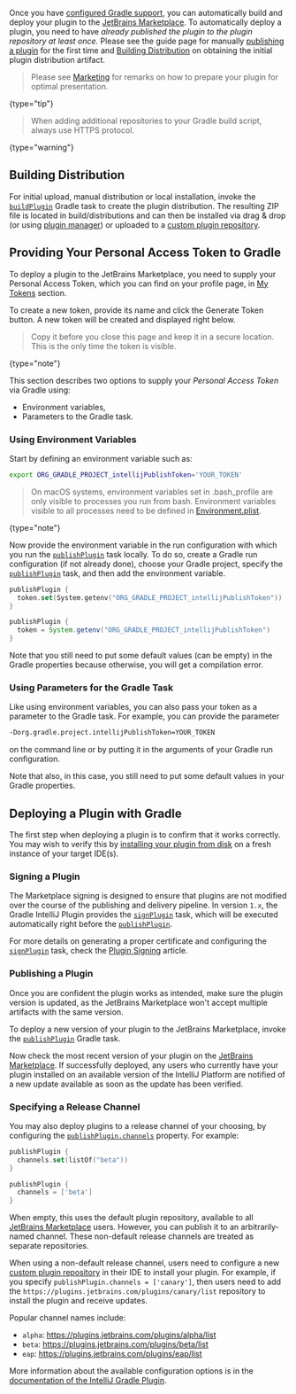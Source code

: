 [//]: # (title: Publishing Plugins with Gradle)

<!-- Copyright 2000-2022 JetBrains s.r.o. and other contributors. Use of this source code is governed by the Apache 2.0 license that can be found in the LICENSE file. -->

Once you have [configured Gradle support](gradle_guide.md), you can automatically build and deploy your plugin to the [JetBrains Marketplace](https://plugins.jetbrains.com).
To automatically deploy a plugin, you need to have _already published the plugin to the plugin repository at least once._
Please see the guide page for manually [publishing a plugin](publishing_plugin.md) for the first time and [Building Distribution](#building-distribution) on obtaining the initial plugin distribution artifact.

> Please see [Marketing](marketing.md) for remarks on how to prepare your plugin for optimal presentation.
>
{type="tip"}

> When adding additional repositories to your Gradle build script, always use HTTPS protocol.
>
{type="warning"}

## Building Distribution

For initial upload, manual distribution or local installation, invoke the [`buildPlugin`](tools_gradle_intellij_plugin.md#buildplugin-task) Gradle task to create the plugin distribution.
The resulting ZIP file is located in <path>build/distributions</path> and can then be installed via drag & drop (or using [plugin manager](https://www.jetbrains.com/help/idea/managing-plugins.html#installing-plugins-from-disk))
or uploaded to a [custom plugin repository](update_plugins_format.md).

## Providing Your Personal Access Token to Gradle

To deploy a plugin to the JetBrains Marketplace, you need to supply your Personal Access Token, which you can find on your profile page, in [My Tokens](https://plugins.jetbrains.com/author/me/tokens) section.

To create a new token, provide its name and click the <control>Generate Token</control> button.
A new token will be created and displayed right below.

> Copy it before you close this page and keep it in a secure location.
> This is the only time the token is visible.
>
{type="note"}

This section describes two options to supply your _Personal Access Token_ via Gradle using:
* Environment variables,
* Parameters to the Gradle task.

### Using Environment Variables

Start by defining an environment variable such as:

```bash
export ORG_GRADLE_PROJECT_intellijPublishToken='YOUR_TOKEN'
```

> On macOS systems, environment variables set in <path>.bash_profile</path> are only visible to processes you run from bash.
> Environment variables visible to all processes need to be defined in [Environment.plist](https://developer.apple.com/library/archive/qa/qa1067/_index.html).
>
{type="note"}

Now provide the environment variable in the run configuration with which you run the [`publishPlugin`](tools_gradle_intellij_plugin.md#publishplugin-task) task locally.
To do so, create a Gradle run configuration (if not already done), choose your Gradle project, specify the [`publishPlugin`](tools_gradle_intellij_plugin.md#publishplugin-task) task, and then add the environment variable.

<tabs group="languages">
<tab title="Kotlin" group-key="kotlin">

```kotlin
publishPlugin {
  token.set(System.getenv("ORG_GRADLE_PROJECT_intellijPublishToken"))
}
```

</tab>
<tab title="Groovy" group-key="groovy">

```groovy
publishPlugin {
  token = System.getenv("ORG_GRADLE_PROJECT_intellijPublishToken")
}
```

</tab>
</tabs>


Note that you still need to put some default values (can be empty) in the Gradle properties because otherwise, you will get a compilation error.

### Using Parameters for the Gradle Task

Like using environment variables, you can also pass your token as a parameter to the Gradle task.
For example, you can provide the parameter

```bash
-Dorg.gradle.project.intellijPublishToken=YOUR_TOKEN
```
on the command line or by putting it in the arguments of your Gradle run configuration.

Note that also, in this case, you still need to put some default values in your Gradle properties.

## Deploying a Plugin with Gradle

The first step when deploying a plugin is to confirm that it works correctly.
You may wish to verify this by [installing your plugin from disk](https://www.jetbrains.com/help/idea/managing-plugins.html) on a fresh instance of your target IDE(s).

### Signing a Plugin

The Marketplace signing is designed to ensure that plugins are not modified over the course of the publishing and delivery pipeline.
In version `1.x`, the Gradle IntelliJ Plugin provides the [`signPlugin`](tools_gradle_intellij_plugin.md#signplugin-task) task, which will be executed automatically right before the [`publishPlugin`](tools_gradle_intellij_plugin.md#publishplugin-task).

For more details on generating a proper certificate and configuring the [`signPlugin`](tools_gradle_intellij_plugin.md#signplugin-task) task, check the [Plugin Signing](plugin_signing.md) article.

### Publishing a Plugin

Once you are confident the plugin works as intended, make sure the plugin version is updated, as the JetBrains Marketplace won't accept multiple artifacts with the same version.

To deploy a new version of your plugin to the JetBrains Marketplace, invoke the [`publishPlugin`](tools_gradle_intellij_plugin.md#publishplugin-task) Gradle task.

Now check the most recent version of your plugin on the [JetBrains Marketplace](https://plugins.jetbrains.com/).
If successfully deployed, any users who currently have your plugin installed on an available version of the IntelliJ Platform are notified of a new update available as soon as the update has been verified.

### Specifying a Release Channel

You may also deploy plugins to a release channel of your choosing, by configuring the [`publishPlugin.channels`](tools_gradle_intellij_plugin.md#publishplugin-task-channels) property.
For example:

<tabs group="languages">
<tab title="Kotlin" group-key="kotlin">

```kotlin
publishPlugin {
  channels.set(listOf("beta"))
}
```

</tab>
<tab title="Groovy" group-key="groovy">

```groovy
publishPlugin {
  channels = ['beta']
}
```

</tab>
</tabs>

When empty, this uses the default plugin repository, available to all [JetBrains Marketplace](https://plugins.jetbrains.com/) users.
However, you can publish it to an arbitrarily-named channel.
These non-default release channels are treated as separate repositories.

When using a non-default release channel, users need to configure a new [custom plugin repository](https://www.jetbrains.com/help/idea/managing-plugins.html#repos) in their IDE to install your plugin.
For example, if you specify `publishPlugin.channels = ['canary']`, then users need to add the `https://plugins.jetbrains.com/plugins/canary/list` repository to install the plugin and receive updates.

Popular channel names include:
* `alpha`: https://plugins.jetbrains.com/plugins/alpha/list
* `beta`: https://plugins.jetbrains.com/plugins/beta/list
* `eap`: https://plugins.jetbrains.com/plugins/eap/list

More information about the available configuration options is in the [documentation of the IntelliJ Gradle Plugin](tools_gradle_intellij_plugin.md#publishplugin-task).
